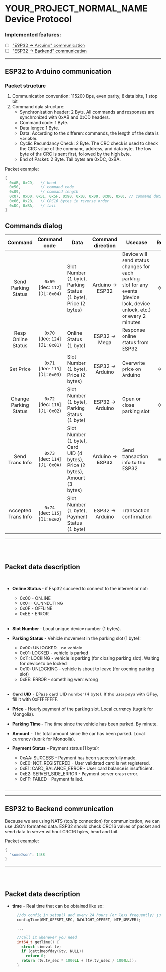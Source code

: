 # YOUR_PROJECT_NORMAL_NAME Device Protocol

### Implemented features:
- [ ] ["ESP32 -> Arduino" communication](#ESP32-to-Arduino-communication)
- [ ] ["ESP32 -> Backend" communication](#ESP32-to-Backend-communication)

----------------------------------------------

## ESP32 to Arduino communication


### Packet structure

1. Communication convention: 115200 Bps, even parity, 8 data bits, 1 stop bit
2. Command data structure:
    * Synchronization header: 2 Byte. All commands and responses are synchronized with 0xAB and 0xCD headers.
    * Command code: 1 Byte.
    * Data length: 1 Byte.
    * Data: According to the different commands, the length of the data is variable.
    * Cyclic Redundancy Check: 2 Byte. The CRC check is used to check the CRC value of the command, address, and data byte. The low byte of the CRC is sent first, followed by the high byte.
    * End of Packet: 2 Byte. Tail bytes are 0xDC, 0xBA.


Packet example:

```ts
[
  0xAB, 0xCD,   // head
  0x50,         // command code
  0x09,         // command length
  0x07, 0xD0, 0x01, 0x5F, 0x90, 0x00, 0x00, 0x00, 0x01, // command data
  0x66, 0x28,   // CRC16 bytes in reverse order
  0xDC, 0xBA,   // tail
]
```

## Commands dialog

|             Command                 |    Command code     |          Data          | Command direction | Usecase | Resp.            |
| :---------------------------------: | :-----------------: | ---------------------- | :---------------: |---------| :--------------: |
| Send<br>Parking<br>Status   | `0x69`<br>[dec: `112`]<br>(DL: `0x04`) | Slot Number (1 byte),<br>Parking Status (1 byte),<br>Price (2 bytes) | Arduino -> ESP32 | Device will send status<br>changes for each parking<br>slot for any events (device<br>lock, device unlock, etc.)<br>or every 2 minutes | `0x70` |
| Resp<br>Online<br>Status    | `0x70`<br>[dec: `124`]<br>(DL: `0x01`) | Online Status (1 byte) | ESP32 -> Mega | Response online status from ESP32 | `-` |
| Set Price            | `0x71`<br>[dec: `113`]<br>(DL: `0x03`) | Slot Number (1 byte),<br>Price (2 bytes) | ESP32 -> Arduino | Overwrite price on Arduino | `0x69` |
| Сhange<br>Parking<br>Status | `0x72`<br>[dec: `116`]<br>(DL: `0x02`) | Slot Number (1 byte),<br>Parking Status (1 byte) | ESP32 -> Arduino | Open or close parking slot | `0x69` |
| Send<br>Trans Info | `0x73`<br>[dec: `114`]<br>(DL: `0x0A`) | Slot Number (1 byte),<br>Card UID (4 bytes),<br>Price (2 bytes),<br>Amount (3 bytes) | Arduino -> ESP32 | Send transaction info to the ESP32 | `0x74` |
| Accepted<br>Trans Info   | `0x74`<br>[dec: `115`]<br>(DL: `0x02`) | Slot Number (1 byte),<br>Payment Status (1 byte) | ESP32 -> Arduino | Transaction confirmation | `-` |

--------------

<br><br>

## Packet data description

<br>

- **Online Status** - if Esp32 succeed to connect to the internet or not:
  - 0x00 - ONLINE
  - 0x01 - CONNECTING
  - 0x0F - OFFLINE
  - 0xEE - ERROR
<br><br>

- **Slot Number**  - Local unique device number (1 bytes).
- **Parking Status** - Vehicle movement in the parking slot (1 byte):
  - 0x00: UNLOCKED   - no vehicle
  - 0x01: LOCKED     - vehicle is parked
  - 0x11: LOCKING    - vehicle is parking (for closing parking slot). Waiting for device to be locked
  - 0x10: UNLOCKING  - vehicle is about to leave (for opening parking slot)
  - 0xEE: ERROR      - something went wrong
<br><br>

- **Card UID**     - EPass card UID number (4 byte). If the user pays with QPay, fill it with 0xFFFFFFFF.
- **Price**        - Hourly payment of the parking slot. Local currency (tugrik for Mongolia).
- **Parking Time** - The time since the vehicle has been parked. By minute.
- **Amount** - The total amount since the car has been parked. Local currency (tugrik for Mongolia).
- **Payment Status**      - Payment status (1 byte):
  - 0xAA: SUCCESS             - Payment has been successfully made.
  - 0xE0: NOT_REGISTERED      - User validated card is not registered.
  - 0xE1: CARD_BALANCE_ERROR  - User card balance is insufficient.
  - 0xE2: SERVER_SIDE_ERROR   - Payment server crash error.
  - 0xFF: FAILED              - Payment failed.
<br><br>
--------------
--------------

## ESP32 to Backend communication

Because we are using NATS (tcp/ip connection) for communication, we can use JSON formatted data. ESP32 should check CRC16 values of packet and send data to server without CRC16 bytes, head and tail.

Packet example:

```java
{
  "someJson": 1488
}
```

--------------

<br><br>

## Packet data description

- **time** - Real time that can be obtained like so:
    ```c++
      //do config in setup() and every 24 hours (or less frequently) just in case
      configTime(GMT_OFFSET_SEC, DAYLIGHT_OFFSET, NTP_SERVER);

      ...

      //call it whenever you need
      int64_t getTime() {
        struct timeval tv;
        if (gettimeofday(&tv, NULL))
          return 0;
        return (tv.tv_sec * 1000LL + (tv.tv_usec / 1000LL));
      }
    ```
